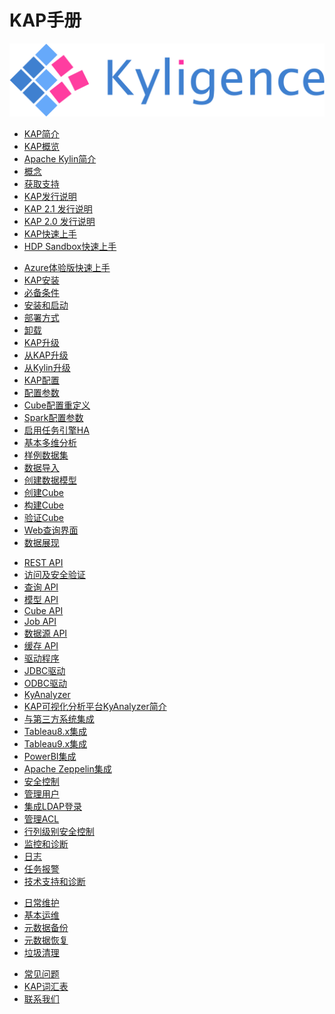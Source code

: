 # KAP手册

![logo](logo.jpg)

* [KAP简介](introduction/README.md)
 * [KAP概览](introduction/overview.cn.md)
 * [Apache Kylin简介](introduction/kylin.cn.md)
 * [概念](introduction/concepts.cn.md)
 * [获取支持](introduction/get_support.cn.md)
* [KAP发行说明](release/README.md)
 * [KAP 2.1 发行说明](release/KAP_2_1_notes.cn.md)
 * [KAP 2.0 发行说明](release/KAP_2_0_notes.cn.md)
* [KAP快速上手](quickstart/README.md)
 * [HDP Sandbox快速上手](quickstart/quickstart_hdp.cn.md)
<!---
# * [CDH Sandbox快速上手](quickstart/quickstart_cdh.cn.md)
# * [Docker容器快速上手](quickstart/quickstart_docker.cn.md)
-->
 * [Azure体验版快速上手](quickstart/quickstart_azure.cn.md) 
* [KAP安装](install/README.md)
 * [必备条件](install/hadoop_env.cn.md)
 * [安装和启动](install/install.cn.md)
 * [部署方式](install/deploy.cn.md)
 * [卸载](install/uninstall.cn.md)
* [KAP升级](upgrade/README.md) 
 * [从KAP升级](upgrade/upgrade_kap.cn.md)
 * [从Kylin升级](upgrade/upgrade_kylin.cn.md)
* [KAP配置](config/README.md)
 * [配置参数](config/settings.cn.md)
 * [Cube配置重定义](config/cube_override.cn.md)
 * [Spark配置参数](config/spark_settings.cn.md)
 * [启用任务引擎HA](config/jobengine_ha.cn.md)
* [基本多维分析](molap/README.md)
 * [样例数据集](molap/dataset.cn.md)
 * [数据导入](molap/import.cn.md)
 * [创建数据模型](molap/datamodel.cn.md)
 * [创建Cube](molap/create_cube.cn.md)
 * [构建Cube](molap/build_cube.cn.md)
 * [验证Cube](molap/query.cn.md)
 * [Web查询界面](molap/web.cn.md)
 * [数据展现](molap/visualization.cn.md)
<!---
#* [Cube优化](cube/README.md)
# * [TopN](cube/topn.cn.md)
# * [明细数据](cube/raw_data.cn.md)
# * [字典编码](cube/dictionary.cn.md)
#* [高级分析支持](adv/README.md)
# * [SQL Window操作](sql/window.cn.md)
# * [SQL Grouping操作](sql/grouping.cn.md)
-->
* [REST API](rest/README.md)
 * [访问及安全验证](rest/authentication.cn.md)
 * [查询 API](rest/query_api.cn.md)
 * [模型 API](rest/model_api.cn.md)
 * [Cube API](rest/cube_api.cn.md)
 * [Job API](rest/job_api.cn.md)
 * [数据源 API](rest/metadata_api.cn.md)
 * [缓存 API](rest/cache_api.cn.md)
* [驱动程序](driver/README.md)
 * [JDBC驱动](driver/jdbc.cn.md)
 * [ODBC驱动](driver/odbc.cn.md)
* [KyAnalyzer](analyzer/README.md)
 * [KAP可视化分析平台KyAnalyzer简介](analyzer/analyzer.cn.md)
* [与第三方系统集成](integration/readme.md)
 * [Tableau8.x集成](integration/tableau_8.cn.md)
 * [Tableau9.x集成](integration/tableau_9.cn.md)
 * [PowerBI集成](integration/powerbi.cn.md)
 * [Apache Zeppelin集成](integration/zeppelin.cn.md)
* [安全控制](security/README.md)
 * [管理用户](security/user.cn.md)
 * [集成LDAP登录](security/ldap.cn.md)
 * [管理ACL](security/acl.cn.md)
 * [行列级别安全控制](security/cell.cn.md)
* [监控和诊断](troubleshooting/README.md)
 * [日志](troubleshooting/logging.cn.md)
 * [任务报警](troubleshooting/alerting.cn.md)
 * [技术支持和诊断](troubleshooting/diag.cn.md)
<!---
# * [Metrics监控](troubleshooting/metrics.cn.md)
-->
* [日常维护](operation/README.md)
 * [基本运维](operation/basic_ops.cn.md)
 * [元数据备份](operation/metadata_backup.cn.md)
 * [元数据恢复](operation/metadata_restore.cn.md)
 * [垃圾清理](operation/storage_cleanup.cn.md)
<!---
#* [实践](practice/README.md)
# * [在AWS上运行Kylin](practice/aws.cn.md)
-->
* [常见问题](faq/README.md)
* [KAP词汇表](GLOSSARY.cn.md)
* [联系我们](contact/README.md)

